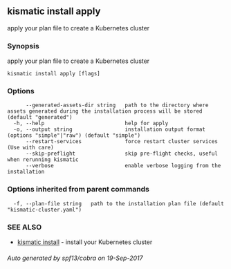 ## kismatic install apply

apply your plan file to create a Kubernetes cluster

### Synopsis


apply your plan file to create a Kubernetes cluster

```
kismatic install apply [flags]
```

### Options

```
      --generated-assets-dir string   path to the directory where assets generated during the installation process will be stored (default "generated")
  -h, --help                          help for apply
  -o, --output string                 installation output format (options "simple"|"raw") (default "simple")
      --restart-services              force restart cluster services (Use with care)
      --skip-preflight                skip pre-flight checks, useful when rerunning kismatic
      --verbose                       enable verbose logging from the installation
```

### Options inherited from parent commands

```
  -f, --plan-file string   path to the installation plan file (default "kismatic-cluster.yaml")
```

### SEE ALSO
* [kismatic install](kismatic_install.md)	 - install your Kubernetes cluster

###### Auto generated by spf13/cobra on 19-Sep-2017
